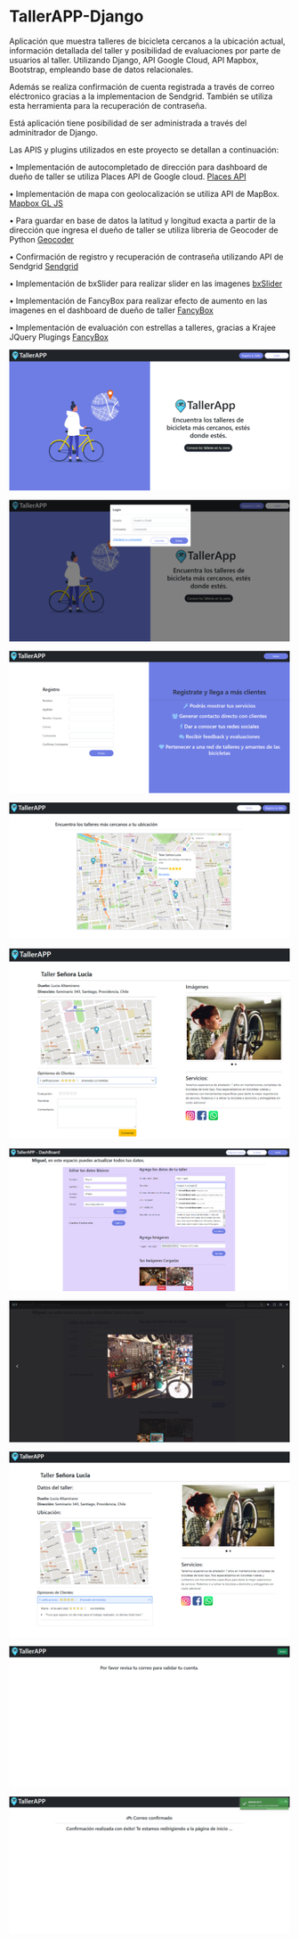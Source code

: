# TallerAPP-Django

Aplicación que muestra talleres de bicicleta cercanos a la ubicación actual, información detallada del taller y posibilidad de evaluaciones por parte de usuarios al taller. Utilizando Django, API Google Cloud, API Mapbox, Bootstrap, empleando base de datos relacionales.

Además se realiza confirmación de cuenta registrada a través de correo eléctronico gracias a la implementacion de Sendgrid. También se utiliza esta herramienta para la recuperación de contraseña.

Está aplicación tiene posibilidad de ser administrada a través del adminitrador de Django.

Las APIS y plugins utilizados en este proyecto se detallan a continuación:

• Implementación de autocompletado de dirección para dashboard de dueño de taller se utiliza Places API de Google cloud. [Places API](https://developers.google.com/maps/documentation/places/web-service)

• Implementación de mapa con geolocalización se utiliza API de MapBox. [Mapbox GL JS](https://docs.mapbox.com/mapbox-gl-js/guides/)

• Para guardar en base de datos la latitud y longitud exacta a partir de la dirección que ingresa el dueño de taller se utiliza libreria de Geocoder de Python [Geocoder](https://geocoder.readthedocs.io/)

• Confirmación de registro y recuperación de contraseña utilizando API de Sendgrid [Sendgrid](https://docs.sendgrid.com/for-developers)

• Implementación de bxSlider para realizar slider en las imagenes [bxSlider](https://bxslider.com/)

• Implementación de FancyBox para realizar efecto de aumento en las imagenes en el dashboard de dueño de taller [FancyBox](https://fancyapps.com/docs/ui/quick-start)

• Implementación de evaluación con estrellas a talleres, gracias a Krajee JQuery Plugings [FancyBox](https://github.com/kartik-v/bootstrap-star-rating)


![Screenshot](TallerAPP-screenshots/screenshot01.PNG)

![Screenshot](TallerAPP-screenshots/screenshot02.PNG)

![Screenshot](TallerAPP-screenshots/screenshot03.PNG)

![Screenshot](TallerAPP-screenshots/screenshot04.PNG)

![Screenshot](TallerAPP-screenshots/screenshot05.PNG)

![Screenshot](TallerAPP-screenshots/screenshot06.PNG)

![Screenshot](TallerAPP-screenshots/screenshot07.PNG)

![Screenshot](TallerAPP-screenshots/screenshot08.PNG)

![Screenshot](TallerAPP-screenshots/screenshot09.PNG)

![Screenshot](TallerAPP-screenshots/screenshot10.PNG)
